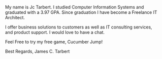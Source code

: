

My name is Jc Tarbert. I studied Computer Information Systems and graduated with a 3.97 GPA. 
Since graduation I have become a Freelance IT Architect. 

I offer business solutions to customers as well as IT consulting services, and product support. 
I would love to have a chat.

Feel Free to try my free game, Cucumber Jump! 
                        
Best Regards, James C. Tarbert


<!---
JC-Tarb/JC-Tarb is a ✨ special ✨ repository because its `README.md` (this file) appears on your GitHub profile.
You can click the Preview link to take a look at your changes.
--->
